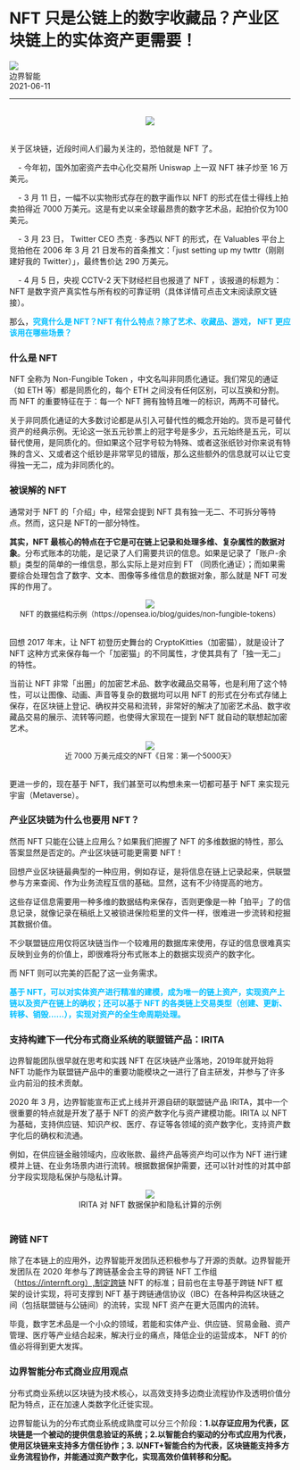 # NFT 只是公链上的数字收藏品？产业区块链上的实体资产更需要！
<div class="article_about">
    <div class="article_about_owner_container">
        <div class="article_about_icon_wrap">
            <img src='https://irita.bianjie.ai/img/blog/bianjie_icon.png' class="article_about_icon">
        </div>
        <span class="article_about_owner">边界智能</span>
    </div>
    <span class='article_about_time'>2021-06-11</span>
</div>

---
<br>

<div align=center><img src="https://www.bianjie.ai/resources/IRITA/IRITA-HOME-Map/blog0/NFT01.png" ></div>
<br>

关于区块链，近段时间人们最为关注的，恐怕就是 NFT 了。

&nbsp;&nbsp;&nbsp;&nbsp;\- 今年初，国外加密资产去中心化交易所 Uniswap 上一双 NFT 袜子炒至 16 万美元。

&nbsp;&nbsp;&nbsp;&nbsp;\- 3 月 11 日，一幅不以实物形式存在的数字画作以 NFT 的形式在佳士得线上拍卖拍得近 7000 万美元。这是有史以来全球最昂贵的数字艺术品，起拍价仅为100 美元。

&nbsp;&nbsp;&nbsp;&nbsp;\- 3 月 23 日， Twitter CEO 杰克 · 多西以 NFT 的形式，在 Valuables 平台上竞拍他在 2006 年 3 月 21 日发布的首条推文：「just setting up my twttr（刚刚建好我的 Twitter）」，最终售价达 290 万美元。

&nbsp;&nbsp;&nbsp;&nbsp;\- 4 月 5 日，央视 CCTV-2 天下财经栏目也报道了 NFT ，该报道的标题为：NFT 是数字资产真实性与所有权的可靠证明（具体详情可点击文末阅读原文链接）。

那么，<font color=#00BFFF>**究竟什么是 NFT？NFT 有什么特点？除了艺术、收藏品、游戏， NFT 更应该用在哪些场景？**</font>

### 什么是 NFT

NFT 全称为 Non-Fungible Token ，中文名叫非同质化通证。我们常见的通证（如 ETH 等）都是同质化的，每个 ETH 之间没有任何区别，可以互换和分割。而 NFT 的重要特征在于：每一个 NFT 拥有独特且唯一的标识，两两不可替代。

关于非同质化通证的大多数讨论都是从引入可替代性的概念开始的。货币是可替代资产的经典示例。无论这一张五元钞票上的冠字号是多少，五元始终是五元，可以替代使用，是同质化的。但如果这个冠字号较为特殊、或者这张纸钞对你来说有特殊的含义、又或者这个纸钞是非常罕见的错版，那么这些额外的信息就可以让它变得独一无二，成为非同质化的。

 
### 被误解的 NFT

通常对于 NFT 的「介绍」中，经常会提到 NFT 具有独一无二、不可拆分等特点。然而，这只是 NFT的一部分特性。

**其实，NFT 最核心的特点在于它是可在链上记录和处理多维、复杂属性的数据对象**。分布式账本的功能，是记录了人们需要共识的信息。如果是记录了「账户-余额」类型的简单的一维信息，那么实际上是对应到 FT （同质化通证）；而如果需要综合处理包含了数字、文本、图像等多维信息的数据对象，那么就是 NFT 可发挥的作用了。
<br>

<div align=center> <img src="https://www.bianjie.ai/resources/IRITA/IRITA-HOME-Map/blog0/NFT02.png" > </div>

<center> <font size=2> NFT 的数据结构示例（https://opensea.io/blog/guides/non-fungible-tokens） </font> </center>
<br>

回想 2017 年末，让 NFT 初登历史舞台的 CryptoKitties（加密猫），就是设计了 NFT 这种方式来保存每一个「加密猫」的不同属性，才使其具有了「独一无二」的特性。

当前让 NFT 非常「出圈」的加密艺术品、数字收藏品交易等，也是利用了这个特性，可以让图像、动画、声音等复杂的数据均可以用 NFT 的形式在分布式存储上保存，在区块链上登记、确权并交易和流转，非常好的解决了加密艺术品、数字收藏品交易的展示、流转等问题，也使得大家现在一提到 NFT 就自动的联想起加密艺术。
<br>

<div align=center><img src="https://www.bianjie.ai/resources/IRITA/IRITA-HOME-Map/blog0/NFT03.png"/></div>

<center> <font size=2>近 7000 万美元成交的NFT《日常：第一个5000天》</font> </center> 

<br>

更进一步的，现在基于 NFT，我们甚至可以构想未来一切都可基于 NFT 来实现元宇宙（Metaverse）。

### 产业区块链为什么也要用 NFT？

然而 NFT 只能在公链上应用么？如果我们把握了 NFT 的多维数据的特性，那么答案显然是否定的。产业区块链可能更需要 NFT！

回想产业区块链最典型的一种应用，例如存证，是将信息在链上记录起来，供联盟参与方来查阅、作为业务流程互信的基础。显然，这有不少待提高的地方。

这些存证信息需要用一种多维的数据结构来保存，否则更像是一种「拍平」了的信息记录，就像记录在稿纸上又被锁进保险柜里的文件一样，很难进一步流转和挖掘其数据价值。

不少联盟链应用仅将区块链当作一个较难用的数据库来使用，存证的信息很难真实反映到业务的价值上，即很难将分布式账本上的数据实现资产的数字化。

而 NFT 则可以完美的匹配了这一业务需求。

<font color=#00BFFF>**基于 NFT，可以对实体资产进行精准的建模，成为唯一的链上资产，实现资产上链以及资产在链上的确权；还可以基于 NFT 的各类链上交易类型（创建、更新、转移、销毁……），实现对资产的全生命周期处理。**</font>

### 支持构建下一代分布式商业系统的联盟链产品：IRITA

边界智能团队很早就在思考和实践 NFT 在区块链产业落地，2019年就开始将 NFT 功能作为联盟链产品中的重要功能模块之一进行了自主研发，并参与了许多业内前沿的技术贡献。

 

2020 年 3 月，边界智能宣布正式上线并开源自研的联盟链产品 IRITA，其中一个很重要的特点就是开发了基于 NFT 的资产数字化与资产建模功能。IRITA 以 NFT 为基础，支持供应链、知识产权、医疗、存证等各领域的资产数字化，支持资产数字化后的确权和流通。

例如，在供应链金融领域内，应收账款、最终产品等资产均可以作为 NFT 进行建模并上链、在业务场景内进行流转。根据数据保护需要，还可以针对性的对其中部分字段实现隐私保护与隐私计算。
<br>

<div align=center><img src="https://www.bianjie.ai/resources/IRITA/IRITA-HOME-Map/blog0/NFT04.png" ></div>

 <center> IRITA 对 NFT 数据保护和隐私计算的示例 </center> 

<br>

### 跨链 NFT

除了在本链上的应用外，边界智能开发团队还积极参与了开源的贡献。边界智能开发团队在 2020 年参与了跨链基金会主导的跨链 NFT 工作组（https://internft.org）,制定跨链 NFT 的标准；目前也在主导基于跨链 NFT 框架的设计实现，将可支撑到 NFT 基于跨链通信协议（IBC）在各种异构区块链之间（包括联盟链与公链间）的流转，实现 NFT 资产在更大范围内的流转。

毕竟，数字艺术品是一个小众的领域，若能和实体产业、供应链、贸易金融、资产管理、医疗等产业结合起来，解决行业的痛点，降低企业的运营成本， NFT 的价值必将得到更大发挥。

### 边界智能分布式商业应用观点

分布式商业系统以区块链为技术核心，以高效支持多边商业流程协作及透明价值分配为特点，正在加速人类数字化迁徙实现。

边界智能认为的分布式商业系统成熟度可以分三个阶段：**1.以存证应用为代表，区块链是一个被动的提供信息验证的系统；2.以智能合约驱动的分布式应用为代表，使用区块链来支持多方信任协作；3. 以NFT+智能合约为代表，区块链能支持多方业务流程协作，并能通过资产数字化，实现高效价值转移和分配。**


